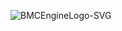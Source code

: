![BMCEngineLogo-SVG](https://user-images.githubusercontent.com/67850768/150644919-d5e41027-18aa-41a9-85e3-85b5a3bba3f0.svg)
